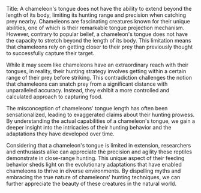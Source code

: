 Title: A chameleon's tongue does not have the ability to extend beyond the length of its body, limiting its hunting range and precision when catching prey nearby.
Chameleons are fascinating creatures known for their unique abilities, one of which is their remarkable tongue projection mechanism. However, contrary to popular belief, a chameleon's tongue does not have the capacity to stretch beyond the length of its body. This limitation means that chameleons rely on getting closer to their prey than previously thought to successfully capture their target.

While it may seem like chameleons have an extraordinary reach with their tongues, in reality, their hunting strategy involves getting within a certain range of their prey before striking. This contradiction challenges the notion that chameleons can snatch prey from a significant distance with unparalleled accuracy. Instead, they exhibit a more controlled and calculated approach to capturing food.

The misconception of chameleons' tongue length has often been sensationalized, leading to exaggerated claims about their hunting prowess. By understanding the actual capabilities of a chameleon's tongue, we gain a deeper insight into the intricacies of their hunting behavior and the adaptations they have developed over time.

Considering that a chameleon's tongue is limited in extension, researchers and enthusiasts alike can appreciate the precision and agility these reptiles demonstrate in close-range hunting. This unique aspect of their feeding behavior sheds light on the evolutionary adaptations that have enabled chameleons to thrive in diverse environments. By dispelling myths and embracing the true nature of chameleons' hunting techniques, we can further appreciate the beauty of these creatures in the natural world.